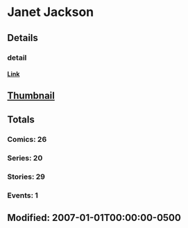 # Janet  Jackson 
## Details
### detail
#### [Link](http://marvel.com/comics/creators/2069/janet_jackson?utm_campaign=apiRef&utm_source=225578a89fc76f3d20fbffda5d17a88d)
## [Thumbnail](http://i.annihil.us/u/prod/marvel/i/mg/b/40/image_not_available.jpg)
## Totals
### Comics: 26
### Series: 20
### Stories: 29
### Events: 1
## Modified: 2007-01-01T00:00:00-0500